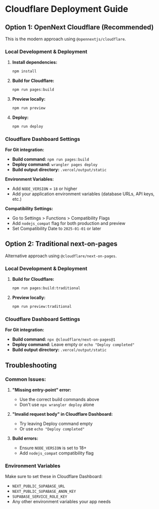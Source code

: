 # Cloudflare Deployment Guide

## Option 1: OpenNext Cloudflare (Recommended)

This is the modern approach using `@opennextjs/cloudflare`.

### Local Development & Deployment

1. **Install dependencies:**
   ```bash
   npm install
   ```

2. **Build for Cloudflare:**
   ```bash
   npm run pages:build
   ```

3. **Preview locally:**
   ```bash
   npm run preview
   ```

4. **Deploy:**
   ```bash
   npm run deploy
   ```

### Cloudflare Dashboard Settings

**For Git integration:**
- **Build command:** `npm run pages:build`
- **Deploy command:** `wrangler pages deploy`
- **Build output directory:** `.vercel/output/static`

**Environment Variables:**
- Add `NODE_VERSION` = `18` or higher
- Add your application environment variables (database URLs, API keys, etc.)

**Compatibility Settings:**
- Go to Settings > Functions > Compatibility Flags
- Add `nodejs_compat` flag for both production and preview
- Set Compatibility Date to `2025-01-01` or later

## Option 2: Traditional next-on-pages

Alternative approach using `@cloudflare/next-on-pages`.

### Local Development & Deployment

1. **Build for Cloudflare:**
   ```bash
   npm run pages:build:traditional
   ```

2. **Preview locally:**
   ```bash
   npm run preview:traditional
   ```

### Cloudflare Dashboard Settings

**For Git integration:**
- **Build command:** `npx @cloudflare/next-on-pages@1`
- **Deploy command:** Leave empty or `echo "Deploy completed"`
- **Build output directory:** `.vercel/output/static`

## Troubleshooting

### Common Issues:

1. **"Missing entry-point" error:**
   - Use the correct build commands above
   - Don't use `npx wrangler deploy` alone

2. **"Invalid request body" in Cloudflare Dashboard:**
   - Try leaving Deploy command empty
   - Or use `echo "Deploy completed"`

3. **Build errors:**
   - Ensure `NODE_VERSION` is set to 18+
   - Add `nodejs_compat` compatibility flag

### Environment Variables

Make sure to set these in Cloudflare Dashboard:
- `NEXT_PUBLIC_SUPABASE_URL`
- `NEXT_PUBLIC_SUPABASE_ANON_KEY`
- `SUPABASE_SERVICE_ROLE_KEY`
- Any other environment variables your app needs 